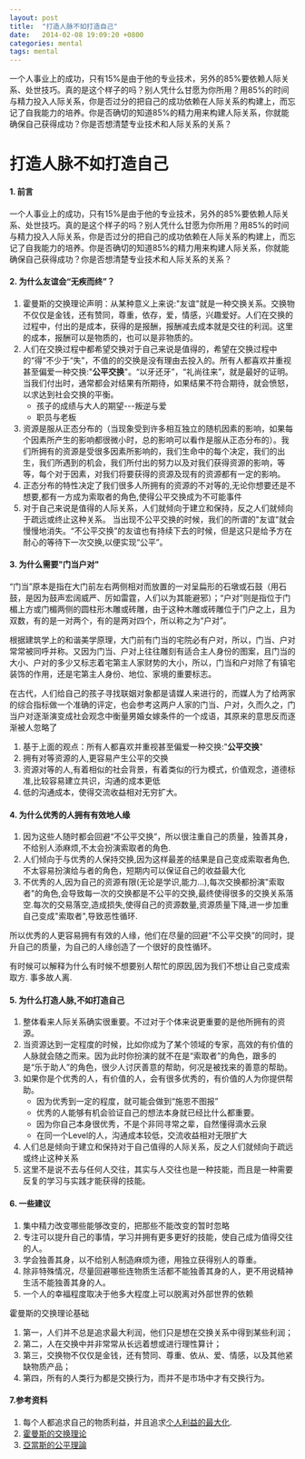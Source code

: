 ```yaml
---
layout: post
title:  "打造人脉不如打造自己"
date:   2014-02-08 19:09:20 +0800
categories: mental
tags: mental
---
```


一个人事业上的成功，只有15%是由于他的专业技术，另外的85%要依赖人际关系、处世技巧。真的是这个样子的吗？别人凭什么甘愿为你所用？用85%的时间与精力投入人际关系，你是否过分的把自己的成功依赖在人际关系的构建上，而忘记了自我能力的培养。你是否确切的知道85%的精力用来构建人际关系，你就能确保自己获得成功？你是否想清楚专业技术和人际关系的关系？
<!-- more -->

# 打造人脉不如打造自己
#### 1. 前言
一个人事业上的成功，只有15%是由于他的专业技术，另外的85%要依赖人际关系、处世技巧。真的是这个样子的吗？别人凭什么甘愿为你所用？用85%的时间与精力投入人际关系，你是否过分的把自己的成功依赖在人际关系的构建上，而忘记了自我能力的培养。你是否确切的知道85%的精力用来构建人际关系，你就能确保自己获得成功？你是否想清楚专业技术和人际关系的关系？

#### 2. 为什么友谊会“无疾而终”？
1. 霍曼斯的交换理论声明：从某种意义上来说:"友谊"就是一种交换关系。交换物不仅仅是金钱，还有赞同，尊重，依存，爱，情感，兴趣爱好。人们在交换的过程中，付出的是成本，获得的是报酬，报酬减去成本就是交往的利润。这里的成本，报酬可以是物质的，也可以是非物质的。
2. 人们在交换过程中都希望交换对于自己来说是值得的，希望在交换过程中的“得”不少于“失”，不值的的交换是没有理由去投入的。所有人都喜欢并重视甚至偏爱一种交换:"**公平交换**"。“以牙还牙”，“礼尚往来”，就是最好的证明。当我们付出时，通常都会对结果有所期待，如果结果不符合期待，就会愤怒，以求达到社会交换的平衡。
	* 孩子的成绩与大人的期望---叛逆与爱
	* 职员与老板
3. 资源是服从正态分布的（当现象受到许多相互独立的随机因素的影响，如果每个因素所产生的影响都很微小时，总的影响可以看作是服从正态分布的）。我们所拥有的资源是受很多因素所影响的，我们生命中的每个决定，我们的出生，我们所遇到的机会，我们所付出的努力以及对我们获得资源的影响，等等，每个对于因素，对我们将要获得的资源及现有的资源都有一定的影响。
4. 正态分布的特性决定了我们很多人所拥有的资源的不对等的,无论你想要还是不想要,都有一方成为索取者的角色,使得公平交换成为不可能事件
5. 对于自己来说是值得的人际关系，人们就倾向于建立和保持，反之人们就倾向于疏远或终止这种关系。
当出现不公平交换的时候，我们的所谓的"友谊"就会慢慢地消失。“不公平交换”的友谊也有持续下去的时候，但是这只是给予方在耐心的等待下一次交换,以便实现“公平”。

#### 3. 为什么需要"门当户对"
 “门当”原本是指在大门前左右两侧相对而放置的一对呈扁形的石墩或石鼓（用石鼓，是因为鼓声宏阔威严、厉如雷霆，人们以为其能避邪）；“户对”则是指位于门楣上方或门楣两侧的圆柱形木雕或砖雕，由于这种木雕或砖雕位于门户之上，且为双数，有的是一对两个，有的是两对四个，所以称之为“户对”。

   根据建筑学上的和谐美学原理，大门前有门当的宅院必有户对，所以，门当、户对常常被同呼并称。又因为门当、户对上往往雕刻有适合主人身份的图案，且门当的大小、户对的多少又标志着宅第主人家财势的大小，所以，门当和户对除了有镇宅装饰的作用，还是宅第主人身份、地位、家境的重要标志。

在古代，人们给自己的孩子寻找联姻对象都是请媒人来进行的，而媒人为了给两家的综合指标做一个准确的评定，也会参考这两户人家的门当、户对，久而久之，门当户对逐渐演变成社会观念中衡量男婚女嫁条件的一个成语，其原来的意思反而逐渐被人忽略了

1. 基于上面的观点：所有人都喜欢并重视甚至偏爱一种交换:"**公平交换**"
1. 拥有对等资源的人,更容易产生公平的交换
2. 资源对等的人,有着相似的社会背景，有着类似的行为模式，价值观念，道德标准,比较容易建立共识，沟通的成本更低
3. 低的沟通成本，使得交流收益相对无穷扩大。

#### 4. 为什么优秀的人拥有有效地人缘
1. 因为这些人随时都会回避“不公平交换”，所以很注重自己的质量，独善其身，不给别人添麻烦,不太会扮演索取者的角色. 
2. 人们倾向于与优秀的人保持交换,因为这样最差的结果是自己变成索取者角色,不太容易扮演给与者的角色，短期内可以保证自己的收益最大化
3. 不优秀的人,因为自己的资源有限(无论是学识,能力...),每次交换都扮演"索取者"的角色,会导致每一次的交换都是不公平的交换,最终使得很多的交换关系落空.每次的交易落空,造成损失,使得自己的资源数量,资源质量下降,进一步加重自己变成"索取者",导致恶性循环.

所以优秀的人更容易拥有有效的人缘，他们在尽量的回避“不公平交换”的同时，提升自己的质量，为自己的人缘创造了一个很好的良性循环。

有时候可以解释为什么有时候不想要别人帮忙的原因,因为我们不想让自己变成索取方. 事多故人离.
#### 5. 为什么打造人脉,不如打造自己
1. 整体看来人际关系确实很重要。不过对于个体来说更重要的是他所拥有的资源。
2. 当资源达到一定程度的时候，比如你成为了某个领域的专家，高效的有价值的人脉就会随之而来。因为此时你扮演的就不在是“索取者”的角色，跟多的是“乐于助人”的角色，很少人讨厌善意的帮助，何况是被找来的善意的帮助。
3. 如果你是个优秀的人，有价值的人，会有很多优秀的，有价值的人为你提供帮助。
	* 因为优秀到一定的程度，就可能会做到“施恩不图报”
	* 优秀的人能够有机会验证自己的想法本身就已经比什么都重要。
	* 因为你自己本身很优秀，不是个非同寻常之辈，自然懂得滴水云泉
	* 在同一个Level的人，沟通成本较低，交流收益相对无限扩大
1. 人们总是倾向于建立和保持对于自己值得的人际关系，反之人们就倾向于疏远或终止这种关系
2. 这里不是说不去与任何人交往，其实与人交往也是一种技能，而且是一种需要反复的学习与实践才能获得的技能。

#### 6. 一些建议
1. 集中精力改变哪些能够改变的，把那些不能改变的暂时忽略
1. 专注可以提升自己的事情，学习并拥有更多更好的技能，使自己成为值得交往的人。
2. 学会独善其身，以不给别人制造麻烦为德，用独立获得别人的尊重。
3. 除非特殊情况，尽量回避哪些连物质生活都不能独善其身的人，更不用说精神生活不能独善其身的人。
4. 一个人的幸福程度取决于他多大程度上可以脱离对外部世界的依赖


霍曼斯的交换理论基础
1. 第一，人们并不总是追求最大利润，他们只是想在交换关系中得到某些利润；
2. 第二，人在交换中并非常常从长远着想或进行理性算计；
3. 第三，交换物不仅仅是金钱，还有赞同、尊重、依从、爱、情感，以及其他紧缺物质产品；
4. 第四，所有的人类行为都是交换行为，而并不是市场中才有交换行为。

#### 7.参考资料 
1. 每个人都追求自己的物质利益，并且追求[个人利益的最大化](http://wiki.mbalib.com/wiki/%E4%B8%AA%E4%BA%BA%E5%88%A9%E5%BE%97%E6%9C%80%E5%A4%A7%E5%8C%96).
2. [霍曼斯的交换理论](http://wiki.mbalib.com/wiki/%E9%9C%8D%E6%9B%BC%E6%96%AF%E7%9A%84%E7%A4%BE%E4%BC%9A%E4%BA%A4%E6%8D%A2%E7%90%86%E8%AE%BA)
3. [亞當斯的公平理論](http://wiki.mbalib.com/zh-tw/%E4%BA%9A%E5%BD%93%E6%96%AF%E7%9A%84%E5%85%AC%E5%B9%B3%E7%90%86%E8%AE%BA)
